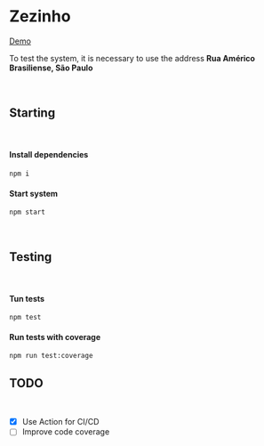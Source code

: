 # Zezinho
[Demo](https://lcpereira.github.io/marvel-catalog)

To test the system, it is necessary to use the address **Rua Américo Brasiliense, São Paulo**

&nbsp;
## Starting
&nbsp;

#### Install dependencies
```
npm i
```
#### Start system
```
npm start
```

&nbsp;
## Testing
&nbsp;

#### Tun tests
```
npm test
```
#### Run tests with coverage
```
npm run test:coverage
```

## TODO
&nbsp;

- [x] Use Action for CI/CD
- [ ] Improve code coverage
